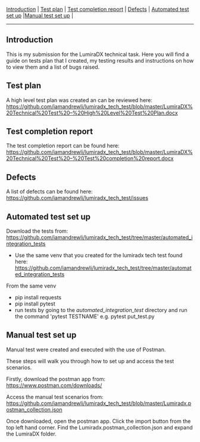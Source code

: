 [Introduction](#introduction) | [Test plan](#test-plan) | [Test completion report](#test-completion-report) | [Defects](#defects) | [Automated test set up](#automated-test-set-up) |[Manual test set up](#manual-test-set-up) |

---

Introduction
-----
This is my submission for the LumiraDX technical task.  Here you will find a guide on tests plan that I created, my testing results and instructions on how to view them and a list of bugs raised.


Test plan
-----
A high level test plan was created an can be reviewed here:
https://github.com/iamandrewli/lumiradx_tech_test/blob/master/LumiraDX%20Technical%20Test%20–%20High%20Level%20Test%20Plan.docx


Test completion report
-----
The test completion report can be found here:
https://github.com/iamandrewli/lumiradx_tech_test/blob/master/LumiraDX%20Technical%20Test%20–%20Test%20completion%20report.docx


Defects
-----

A list of defects can be found here:
https://github.com/iamandrewli/lumiradx_tech_test/issues


Automated test set up
-----

Download the tests from:
https://github.com/iamandrewli/lumiradx_tech_test/tree/master/automated_integration_tests

* Use the same venv that you created for the lumiradx tech test found here:
https://github.com/iamandrewli/lumiradx_tech_test/tree/master/automated_integration_tests

From the same venv
* pip install requests
* pip install pytest
* run tests by going to the *automated_integration_test* directory and run the command 'pytest TESTNAME' e.g. pytest put_test.py 


Manual test set up
-----
Manual test were created and executed with the use of Postman.

These steps will walk you through how to set up and access the test scenarios.

Firstly, download the postman app from:
https://www.postman.com/downloads/

Access the manual test scenarios from:
https://github.com/iamandrewli/lumiradx_tech_test/blob/master/Lumiradx.postman_collection.json

Once downloaded, open the postman app.  Click the import button from the top left hand corner.  Find the Lumiradx.postman_collection.json and expand the LumiraDX folder.
